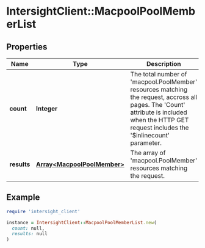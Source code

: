 # IntersightClient::MacpoolPoolMemberList

## Properties

| Name | Type | Description | Notes |
| ---- | ---- | ----------- | ----- |
| **count** | **Integer** | The total number of &#39;macpool.PoolMember&#39; resources matching the request, accross all pages. The &#39;Count&#39; attribute is included when the HTTP GET request includes the &#39;$inlinecount&#39; parameter. | [optional] |
| **results** | [**Array&lt;MacpoolPoolMember&gt;**](MacpoolPoolMember.md) | The array of &#39;macpool.PoolMember&#39; resources matching the request. | [optional] |

## Example

```ruby
require 'intersight_client'

instance = IntersightClient::MacpoolPoolMemberList.new(
  count: null,
  results: null
)
```

